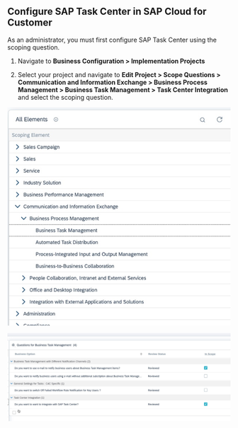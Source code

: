 ## Configure SAP Task Center in SAP Cloud for Customer

As an administrator, you must first configure SAP Task Center using the scoping question.

1.  Navigate to **Business Configuration > Implementation Projects**

2.	Select your project and navigate to **Edit Project > Scope  Questions > Communication and Information Exchange >  Business Process Management > Business Task Management > Task Center Integration** and select the scoping question.


![Scoping-Question](images/slect-bpm-review-question-2.jpg)


![Accept-BPM-Question](images/accept-bpm-question.jpg)
